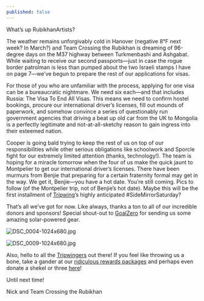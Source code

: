 ```yaml
---
published: false
---
```



What’s up RubikhanArtists?

The weather remains unforgivably cold in Hanover (negative 8°F next week? In March?) and Team Crossing the Rubikhan is dreaming of 96-degree days on the M37 highway between Turkmenbashi and Ashgabat. While waiting to receive our second passports—just in case the rogue border patrolman is less than pumped about the two Israeli stamps I have on page 7—we’ve begun to prepare the rest of our applications for visas.

For those of you who are unfamiliar with the process, applying for one visa can be a bureaucratic nightmare. We need six each—and that includes Russia: The Visa To End All Visas. This means we need to confirm hostel bookings, procure our international driver’s licenses, fill out mounds of paperwork, and somehow convince a series of questionably run government agencies that driving a beat up old car from the UK to Mongolia is a perfectly legitimate and not-at-all-sketchy reason to gain ingress into their esteemed nation.

Cooper is going bald trying to keep the rest of us on top of our responsibilities while other serious obligations like schoolwork and Sporcle fight for our extremely limited attention (thanks, technology!). The team is hoping for a miracle tomorrow when the four of us make the quick jaunt to Montpelier to get our international driver’s licenses. There have been murmurs from Benjie that preparing for a certain fraternity formal may get in the way. We get it, Benjie—you have a hot date. You’re still coming. Pics to follow (of the Montpelier trip, not of Benjie’s hot date). Maybe this will be the first installment of [Tripwing](http://tripwing.com/)’s highly anticipated #SideMirrorSaturday?

That’s all we’ve got for now. Like always, thanks a ton to all of our incredible donors and sponsors! Special shout-out to [GoalZero](http://www.goalzero.com/) for sending us some amazing solar-powered gear.

![DSC_0004-1024x680.jpg]({{site.baseurl}}/_images/DSC_0004-1024x680.jpg)

![DSC_0009-1024x680.jpg]({{site.baseurl}}/_images/DSC_0009-1024x680.jpg)

Also, hello to all the [Tripwingers](http://tripwing.com/) out there! If you feel like throwing us a bone, take a gander at our [ridiculous rewards packages](http://crossingtherubikhan.com/donate/) and perhaps even donate a shekel or three [here](http://crossingtherubikhan.com/donate/)!

Until next time!

Nick and Team Crossing the Rubikhan
